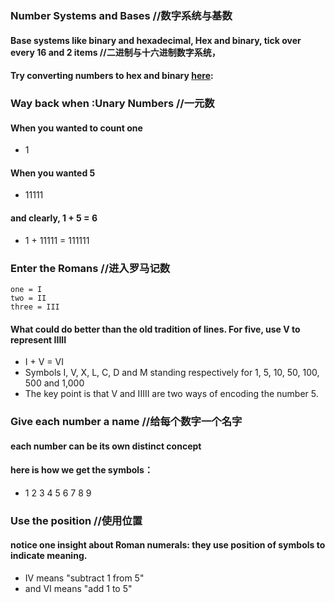 ### Number Systems and Bases //数字系统与基数
#### Base systems like binary and hexadecimal, Hex and binary, tick over every 16 and 2 items //二进制与十六进制数字系统，
#### Try converting numbers to hex and binary [here](https://instacalc.com/1439):
### Way back when :Unary Numbers //一元数
#### When you wanted to count one
- 1
#### When you wanted 5
- 11111

#### and clearly, 1 + 5 = 6
- 1 + 11111 = 111111

### Enter the Romans //进入罗马记数
```
one = I
two = II
three = III
```

#### What could do better than the old tradition of lines. For five, use V to represent IIIII
- I + V = VI
- Symbols I, V, X, L, C, D and M standing respectively for 1, 5, 10, 50, 100, 500 and 1,000
- The key point is that V and IIIII are two ways of encoding the number 5.

### Give each number a name //给每个数字一个名字
#### **each number** can be its own distinct concept
#### here is how we get the symbols：
- 1 2 3 4 5 6 7 8 9

### Use the position //使用位置
#### notice one insight about Roman numerals: they use **position** of symbols to indicate meaning.
- IV means "subtract 1 from 5"
- and VI means "add 1 to 5"
#### 

